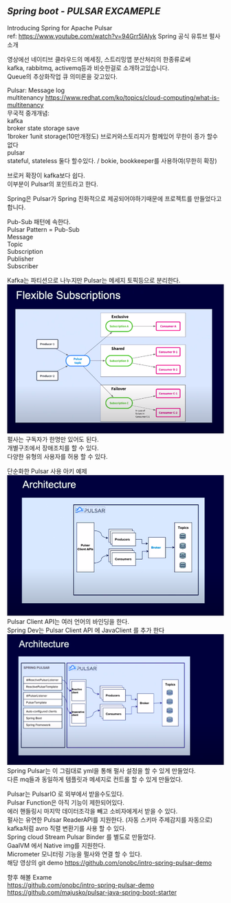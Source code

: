 ## ***Spring boot - PULSAR EXCAMEPLE*** ##

Introducing Spring for Apache Pulsar  
ref: https://www.youtube.com/watch?v=94Grr5IAIyk
Spring 공식 유튜브 펄사 소개  

영상에선 네이티브 클라우드의 메세징, 스트리밍앱 분산처리의 한종류로써  
kafka, rabbitmq, activemq등과 비슷한걸로 소개하고있습니다.  
Queue의 추상화작업 큐 의미론을 갖고있다.  

Pulsar: 
Message log  
multitenancy https://www.redhat.com/ko/topics/cloud-computing/what-is-multitenancy  
무국적 중개개념:  
  kafka  
   broker state storage save   
   1broker 1unit storage(10만개정도) 브로커와스토리지가 함께있어 무한이 증가 할수 없다  
  pulsar  
   stateful, stateless 둘다 할수있다. / bokie, bookkeeper를 사용하여(무한히 확장)  

브로커 확장이 kafka보다 쉽다.   
이부분이 Pulsar의 포인트라고 한다.

Spring은 Pulsar가 Spring 친화적으로 제공되어야하기때문에 프로젝트를 만들었다고합니다.  

Pub-Sub 패턴에 속한다.  
Pulsar Pattern = Pub-Sub  
Message  
Topic   
Subscription  
Publisher  
Subscriber  

Kafka는 파티션으로 나누지만 Pulsar는 메세지 토픽등으로 분리한다.  
![img.png](src%2Fmain%2Fresources%2Freadmeimg%2Fimg.png)  
펄사는 구독자가 한명만 있어도 된다.  
개별구조에서 장애조치를 할 수 있다.  
다양한 유형의 사용자를 허용 할 수 있다.  

단순화한 Pulsar 사용 아키 예제  
![img_1.png](src%2Fmain%2Fresources%2Freadmeimg%2Fimg_1.png)
Pulsar Client API는 여러 언어의 바인딩을 한다.  
Spring Dev는 Pulsar Client API 에 JavaClient 를 추가 한다 
![img_2.png](src%2Fmain%2Fresources%2Freadmeimg%2Fimg_2.png)
Spring Pulsar는 이 그림대로 yml을 통해 펄사 설정을 할 수 있게 만들었다.  
다른 mq들과 동일하게 템플릿과 메세지로 컨트롤 할 수 있게 만들었다.  

Pulsar는 PulsarIO 로 외부에서 받을수도있다.  
Pulsar Function은 아직 기능이 제한되어있다.  
에러 핸들링시 마지막 데이터조각을 빼고 소비자에게서 받을 수 있다.  
펄사는 유연한 Pulsar ReaderAPI를 지원한다. (자동 스키마 주제감지를 자동으로)  
kafka처럼 avro 직렬 변환기를 사용 할 수 있다.  
Spring cloud Stream Pulsar Binder 를 별도로 만들었다.  
GaalVM 에서 Native img를 지원한다.  
Micrometer 모니터링 기능을 펄사와 연결 할 수 있다.  
해당 영상의 git demo https://github.com/onobc/intro-spring-pulsar-demo  


향후 해볼 Exame  
https://github.com/onobc/intro-spring-pulsar-demo  
https://github.com/majusko/pulsar-java-spring-boot-starter  

